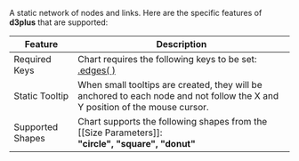 A static network of nodes and links. Here are the specific features of **d3plus** that are supported:

|Feature|Description|
|---|---|
|Required Keys|Chart requires the following keys to be set: [.edges( )](#edges)|
|Static Tooltip|When small tooltips are created, they will be anchored to each node and not follow the X and Y position of the mouse cursor.|
|Supported Shapes|Chart supports the following shapes from the [[Size Parameters]]:<br>**"circle", "square", "donut"**|
